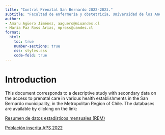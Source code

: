 ```yaml
---
title: "Control Prenatal San Bernardo 2022-2023."
subtitle: "Facultad de enfermería y obstetricia, Universidad de los Andes."
author: 
- Amaru Agüero Jiménez, aaguero@miuandes.cl
- Maria Paz Ross Arias, mpross@uandes.cl
format:
  html:
    toc: true
    number-sections: true
    css: styles.css
    code-fold: true
---
```


# Introduction

This document corresponds to a descriptive study with secondary data on the access to prenatal care in various health establishments in the San Bernardo municipality, in the Metropolitan Region of Chile. The databases are available by clicking on the link:

[Resumen de datos estadísticos mensuales (REM)](https://deis.minsal.cl/#datosabiertos)

[Población inscrita APS 2022](https://www.fonasa.cl/sites/fonasa/datos-abiertos/estadisticas-anuales)
